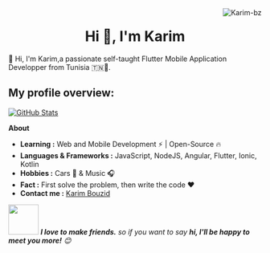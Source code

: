 <img align ="right" src="https://komarev.com/ghpvc/?username=Karim-bz&label=Profile%20views&color=0e75b6&style=flat" alt="Karim-bz">
<h1 align="center">Hi 👋, I'm Karim</h1>

👋 Hi, I'm Karim,a passionate self-taught Flutter Mobile Application Developper from Tunisia 🇹🇳🚀.

## My profile overview:

<a href="https://github.com/Karim-bz">
<img align="center" src="https://github-readme-stats.vercel.app/api?username=Karim-bz&show_icons=true&theme=light&line_height=27" alt="GitHub Stats"/>
</a>

**About**

-  **Learning :** Web and Mobile Development :zap: | Open-Source :fire:    
-  **Languages & Frameworks :** JavaScript, NodeJS, Angular, Flutter, Ionic, Kotlin
-  **Hobbies :** Cars 🚗 & Music :headphones:
-  **Fact :** First solve the problem, then write the code :heart:
-  **Contact me :** [Karim Bouzid](mailto:kaarimbouzid@gmail.com)

<img src="https://media.giphy.com/media/LnQjpWaON8nhr21vNW/giphy.gif" width="60"> <em><b>I love to make friends.</b> so if you want to say <b>hi, I'll be happy to meet you more!</b> 😊</em>

<!--
**Karim-bz/Karim-bz** is a ✨ _special_ ✨ repository because its `README.md` (this file) appears on your GitHub profile.

Here are some ideas to get you started:

- 🔭 I’m currently working on ...
- 🌱 I’m currently learning ...
- 👯 I’m looking to collaborate on ...
- 🤔 I’m looking for help with ...
- 💬 Ask me about ...
- 📫 How to reach me: ...
- 😄 Pronouns: ...
- ⚡ Fun fact: ...
-->
